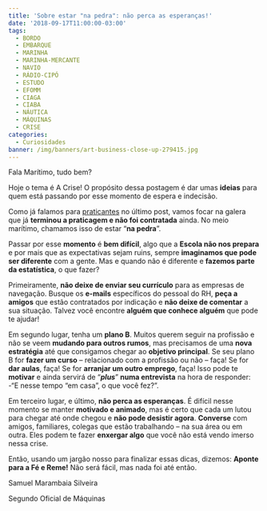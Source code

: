```yaml
---
title: 'Sobre estar "na pedra": não perca as esperanças!'
date: '2018-09-17T11:00:00-03:00'
tags:
  - BORDO
  - EMBARQUE
  - MARINHA
  - MARINHA-MERCANTE
  - NAVIO
  - RÁDIO-CIPÓ
  - ESTUDO
  - EFOMM
  - CIAGA
  - CIABA
  - NÁUTICA
  - MÁQUINAS
  - CRISE
categories:
  - Curiosidades
banner: /img/banners/art-business-close-up-279415.jpg
---
```

Fala Marítimo, tudo bem?

Hoje o tema é A Crise! O propósito dessa postagem é dar umas **ideias** para quem está passando por esse momento de espera e indecisão.

Como já falamos para [praticantes](https://www.radiocipo.com.br/artigos/o-que-fazer-enquanto-se-espera-pela-praticagem/) no último post, vamos focar na galera que já **terminou a praticagem e não foi contratada** ainda. No meio marítimo, chamamos isso de estar “**na pedra**”.

Passar por esse **momento** é **bem difícil**, algo que a **Escola não nos prepara** e por mais que as expectativas sejam ruins, sempre **imaginamos que pode ser diferente** com a gente. Mas e quando não é diferente e **fazemos parte da estatística**, o que fazer?

Primeiramente, **não deixe de enviar seu currículo** para as empresas de navegação. Busque os **e-mails** específicos do pessoal do RH, **peça a amigos** que estão contratados por indicação e **não deixe de comentar** a sua situação. Talvez você encontre **alguém que conhece alguém** que pode te ajudar!

Em segundo lugar, tenha um **plano B**. Muitos querem seguir na profissão e não se veem **mudando para outros rumos**, mas precisamos de uma **nova estratégia** até que consigamos chegar ao **objetivo principal**. Se seu plano B for **fazer um curso** – relacionado com a profissão ou não – faça! Se for **dar aulas**, faça! Se for **arranjar um outro emprego**, faça! Isso pode te **motivar** e ainda servirá de “**_plus_**” **numa entrevista** na hora de responder: -“E nesse tempo “em casa”, o que você fez?”.

Em terceiro lugar, e último, **não perca as esperanças**. É difícil nesse momento se manter **motivado e animado**, mas é certo que cada um lutou para chegar até onde chegou e **não pode desistir agora**. **Converse** com amigos, familiares, colegas que estão trabalhando – na sua área ou em outra. Eles podem te fazer **enxergar algo** que você não está vendo imerso nessa crise.

Então, usando um jargão nosso para finalizar essas dicas, dizemos: **Aponte para a Fé e Reme!** Não será fácil, mas nada foi até então. 

Samuel Marambaia Silveira

Segundo Oficial de Máquinas
